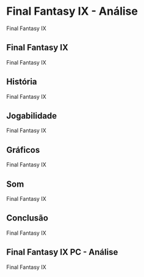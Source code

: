---
---

# Final Fantasy IX - Análise

Final Fantasy IX

## Final Fantasy IX

Final Fantasy IX

## História

Final Fantasy IX

## Jogabilidade

Final Fantasy IX

## Gráficos

Final Fantasy IX

## Som

Final Fantasy IX

## Conclusão

Final Fantasy IX

## Final Fantasy IX PC - Análise

Final Fantasy IX
